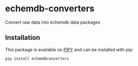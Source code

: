 # echemdb-converters
Convert raw data into echemdb data packages

## Installation

This package is available on [PiPY](https://pypi.org/project/echemdbconverters/) and can be installed with pip:

```sh .noeval
pip install echemdbconverters
```

